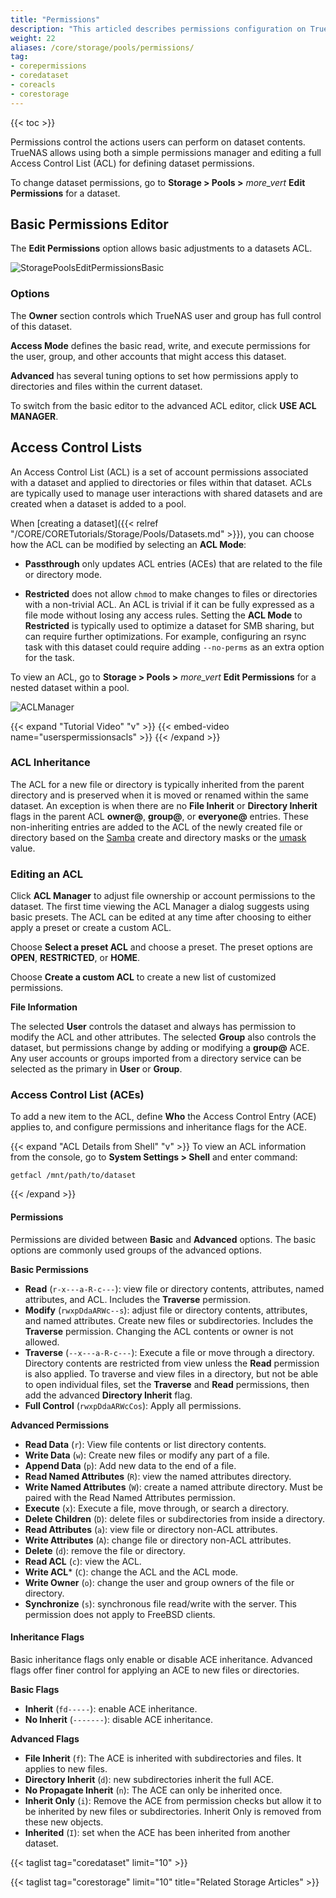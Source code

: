 ```yaml
---
title: "Permissions"
description: "This articled describes permissions configuration on TrueNAS CORE."
weight: 22
aliases: /core/storage/pools/permissions/
tag:
- corepermissions
- coredataset
- coreacls
- corestorage
---
```


{{< toc >}}

Permissions control the actions users can perform on dataset contents.
TrueNAS allows using both a simple permissions manager and editing a full Access Control List (ACL) for defining dataset permissions.

To change dataset permissions, go to **Storage > Pools >** <i class="material-icons" aria-hidden="true" title="Options">more_vert</i> **Edit Permissions** for a dataset.

## Basic Permissions Editor

The **Edit Permissions** option allows basic adjustments to a datasets ACL.

![StoragePoolsEditPermissionsBasic](/images/CORE/12.0/StoragePoolsEditPermissionsBasic.png "Basic Permissions Editor")

### Options

The **Owner** section controls which TrueNAS user and group has full control of this dataset.

**Access Mode** defines the basic read, write, and execute permissions for the user, group, and other accounts that might access this dataset.

**Advanced** has several tuning options to set how permissions apply to directories and files within the current dataset.

To switch from the basic editor to the advanced ACL editor, click **USE ACL MANAGER**. 

## Access Control Lists

An Access Control List (ACL) is a set of account permissions associated with a dataset and applied to directories or files within that dataset.
ACLs are typically used to manage user interactions with shared datasets and are created when a dataset is added to a pool.

When [creating a dataset]({{< relref "/CORE/CORETutorials/Storage/Pools/Datasets.md" >}}), you can choose how the ACL can be modified by selecting an **ACL Mode**:

* **Passthrough** only updates ACL entries (ACEs) that are related to the file or directory mode.

* **Restricted** does not allow `chmod` to make changes to files or directories with a non-trivial ACL.
  An ACL is trivial if it can be fully expressed as a file mode without losing any access rules.
  Setting the **ACL Mode** to **Restricted** is typically used to optimize a dataset for SMB sharing, but can require further optimizations.
  For example, configuring an rsync task with this dataset could require adding `--no-perms` as an extra option for the task.

To view an ACL, go to **Storage > Pools >** <i class="material-icons" aria-hidden="true" title="Options">more_vert</i> **Edit Permissions** for a nested dataset within a pool.

![ACLManager](/images/CORE/12.0/ACLManager.png)

{{< expand "Tutorial Video" "v" >}}
{{< embed-video name="userspermissionsacls" >}}
{{< /expand >}}

### ACL Inheritance

The ACL for a new file or directory is typically inherited from the parent directory and is preserved when it is moved or renamed within the same dataset.
An exception is when there are no **File Inherit** or **Directory Inherit** flags in the parent ACL **owner@**, **group@**, or **everyone@** entries.
These non-inheriting entries are added to the ACL of the newly created file or directory based on the [Samba](https://wiki.samba.org/index.php/Main_Page) create and directory masks or the [umask](https://www.freebsd.org/cgi/man.cgi?query=umask&sektion=2) value.

### Editing an ACL

Click **ACL Manager** to adjust file ownership or account permissions to the dataset.
The first time viewing the ACL Manager a dialog suggests using basic presets.
The ACL can be edited at any time after choosing to either apply a preset or create a custom ACL.

Choose **Select a preset ACL** and choose a preset.
The preset options are **OPEN**, **RESTRICTED**, or **HOME**.

Choose **Create a custom ACL** to create a new list of customized permissions.

**File Information**

The selected **User** controls the dataset and always has permission to modify the ACL and other attributes.
The selected **Group** also controls the dataset, but permissions change by adding or modifying a **group@** ACE.
Any user accounts or groups imported from a directory service can be selected as the primary in **User** or **Group**.

### Access Control List (ACEs)

To add a new item to the ACL, define **Who** the Access Control Entry (ACE) applies to, and configure permissions and inheritance flags for the ACE.

{{< expand "ACL Details from Shell" "v" >}}
To view an ACL information from the console, go to **System Settings > Shell** and enter command:

```shell
getfacl /mnt/path/to/dataset
```
{{< /expand >}}

#### Permissions

Permissions are divided between **Basic** and **Advanced** options.
The basic options are commonly used groups of the advanced options.

**Basic Permissions**

* **Read** (`r-x---a-R-c---`): view file or directory contents, attributes, named attributes, and ACL.
  Includes the **Traverse** permission.
* **Modify** (`rwxpDdaARWc--s`): adjust file or directory contents, attributes, and named attributes.
  Create new files or subdirectories.
  Includes the **Traverse** permission.
  Changing the ACL contents or owner is not allowed.
* **Traverse** (`--x---a-R-c---`): Execute a file or move through a directory.
  Directory contents are restricted from view unless the **Read** permission is also applied.
  To traverse and view files in a directory, but not be able to open individual files, set the **Traverse** and **Read** permissions, then add the advanced **Directory Inherit** flag.
* **Full Control** (`rwxpDdaARWcCos`): Apply all permissions.

**Advanced Permissions**

* **Read Data** (`r`): View file contents or list directory contents.
* **Write Data** (`w`): Create new files or modify any part of a file.
* **Append Data** (`p`): Add new data to the end of a file.
* **Read Named Attributes** (`R`): view the named attributes directory.
* **Write Named Attributes** (`W`): create a named attribute directory. Must be paired with the Read Named Attributes permission.
* **Execute** (`x`): Execute a file, move through, or search a directory.
* **Delete Children** (`D`): delete files or subdirectories from inside a directory.
* **Read Attributes** (`a`): view file or directory non-ACL attributes.
* **Write Attributes** (`A`): change file or directory non-ACL attributes.
* **Delete** (`d`): remove the file or directory.
* **Read ACL** (`c`): view the ACL.
* **Write ACL*** (`C`): change the ACL and the ACL mode.
* **Write Owner** (`o`): change the user and group owners of the file or directory.
* **Synchronize** (`s`): synchronous file read/write with the server. This permission does not apply to FreeBSD clients.

#### Inheritance Flags

Basic inheritance flags only enable or disable ACE inheritance.
Advanced flags offer finer control for applying an ACE to new files or directories.

**Basic Flags**

* **Inherit** (`fd-----`): enable ACE inheritance.
* **No Inherit** (`-------`): disable ACE inheritance.

**Advanced Flags**

* **File Inherit** (`f`): The ACE is inherited with subdirectories and files. It applies to new files.
* **Directory Inherit** (`d`): new subdirectories inherit the full ACE.
* **No Propagate Inherit** (`n`): The ACE can only be inherited once.
* **Inherit Only** (`i`): Remove the ACE from permission checks but allow it to be inherited by new files or subdirectories. Inherit Only is removed from these new objects.
* **Inherited** (`I`): set when the ACE has been inherited from another dataset.

{{< taglist tag="coredataset" limit="10" >}}

{{< taglist tag="corestorage" limit="10" title="Related Storage Articles" >}}
